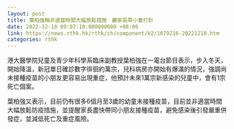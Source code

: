```yaml
---
layout: post
title: 葉柏強稱非適當時間大幅放鬆措施　籲家長帶小童打針
date: 2022-12-10 09:07:10.000000000 +08:00
link: https://news.rthk.hk/rthk/ch/component/k2/1679216-20221210.htm
categories: rthk
---
```


港大醫學院兒童及青少年科學系臨床副教授葉柏強在一電台節目表示，步入冬天，開始降溫，新冠單日確診數字徘徊約萬宗，兒科病房亦開始有爆滿的情況，強調尚未接種疫苗的小朋友更容易出現重症，他預計未來1萬宗新感染的兒童中，會有1宗死亡個案。

葉柏強又表示，目前仍有很多6個月至3歲的幼童未接種疫苗，目前並非適當時間大幅放鬆防疫措施，並提醒家長盡快帶同小朋友接種疫苗，避免感染後引發嚴重併發症，並減低死亡及重症風險。
